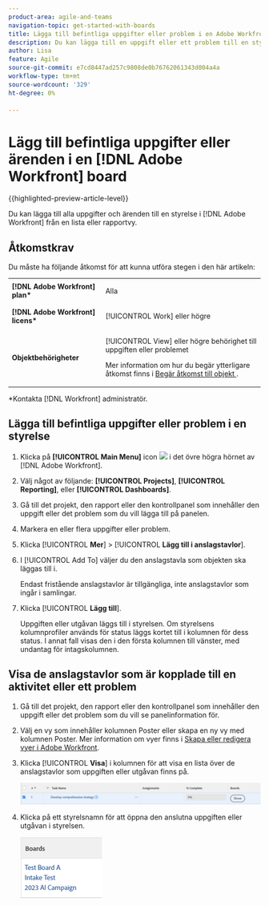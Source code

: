 ```yaml
---
product-area: agile-and-teams
navigation-topic: get-started-with-boards
title: Lägga till befintliga uppgifter eller problem i en Adobe Workfront-styrelse
description: Du kan lägga till en uppgift eller ett problem till en styrelse i Adobe Workfront från en list- eller rapportvy.
author: Lisa
feature: Agile
source-git-commit: e7cd8447ad257c9808de0b76762061343d004a4a
workflow-type: tm+mt
source-wordcount: '329'
ht-degree: 0%

---
```


# Lägg till befintliga uppgifter eller ärenden i en [!DNL Adobe Workfront] board

{{highlighted-preview-article-level}}

Du kan lägga till alla uppgifter och ärenden till en styrelse i [!DNL Adobe Workfront] från en lista eller rapportvy.

## Åtkomstkrav

Du måste ha följande åtkomst för att kunna utföra stegen i den här artikeln:

<table style="table-layout:auto">
 <col>
 <col>
 <tbody>
  <tr>
   <td role="rowheader"><strong>[!DNL Adobe Workfront] plan*</strong></td>
   <td> <p>Alla</p> </td>
  </tr>
  <tr>
   <td role="rowheader"><strong>[!DNL Adobe Workfront] licens*</strong></td>
   <td> <p>[!UICONTROL Work] eller högre</p> </td>
  </tr>
  <tr>
   <td role="rowheader"><strong>Objektbehörigheter</strong></td>
   <td> <p>[!UICONTROL View] eller högre behörighet till uppgiften eller problemet</p> <p>Mer information om hur du begär ytterligare åtkomst finns i <a href="/help/quicksilver/workfront-basics/grant-and-request-access-to-objects/request-access.md" class="MCXref xref">Begär åtkomst till objekt </a>.</p> </td>
  </tr>
 </tbody>
</table>

&#42;Kontakta [!DNL Workfront] administratör.

## Lägga till befintliga uppgifter eller problem i en styrelse

1. Klicka på **[!UICONTROL Main Menu]** icon ![](assets/main-menu-icon.png) i det övre högra hörnet av [!DNL Adobe Workfront].
1. Välj något av följande: **[!UICONTROL Projects]**, **[!UICONTROL Reporting]**, eller **[!UICONTROL Dashboards]**.
1. Gå till det projekt, den rapport eller den kontrollpanel som innehåller den uppgift eller det problem som du vill lägga till på panelen.
1. Markera en eller flera uppgifter eller problem.
1. Klicka [!UICONTROL **Mer**] > [!UICONTROL **Lägg till i anslagstavlor**].
1. I [!UICONTROL Add To] väljer du den anslagstavla som objekten ska läggas till i.

   Endast fristående anslagstavlor är tillgängliga, inte anslagstavlor som ingår i samlingar.

1. Klicka [!UICONTROL **Lägg till**].

   Uppgiften eller utgåvan läggs till i styrelsen. Om styrelsens kolumnprofiler används för status läggs kortet till i kolumnen för dess status. I annat fall visas den i den första kolumnen till vänster, med undantag för intagskolumnen.

## Visa de anslagstavlor som är kopplade till en aktivitet eller ett problem

1. Gå till det projekt, den rapport eller den kontrollpanel som innehåller den uppgift eller det problem som du vill se panelinformation för.
1. Välj en vy som innehåller kolumnen Poster eller skapa en ny vy med kolumnen Poster.
Mer information om vyer finns i [Skapa eller redigera vyer i Adobe Workfront](/help/quicksilver/reports-and-dashboards/reports/reporting-elements/create-edit-views.md).
1. Klicka [!UICONTROL **Visa**] i kolumnen för att visa en lista över de anslagstavlor som uppgiften eller utgåvan finns på.

   ![Visa ritytor i kolumn](assets/show-boards-in-column.png)

1. Klicka på ett styrelsnamn för att öppna den anslutna uppgiften eller utgåvan i styrelsen.

   ![Välj en anslagstavla](assets/select-board-in-column.png)
